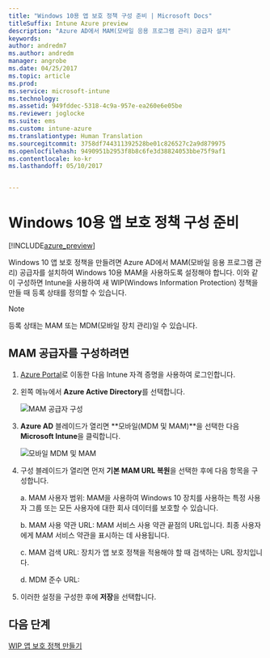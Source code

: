 ```yaml
---
title: "Windows 10용 앱 보호 정책 구성 준비 | Microsoft Docs"
titleSuffix: Intune Azure preview
description: "Azure AD에서 MAM(모바일 응용 프로그램 관리) 공급자 설치"
keywords: 
author: andredm7
ms.author: andredm
manager: angrobe
ms.date: 04/25/2017
ms.topic: article
ms.prod: 
ms.service: microsoft-intune
ms.technology: 
ms.assetid: 949fddec-5318-4c9a-957e-ea260e6e05be
ms.reviewer: joglocke
ms.suite: ems
ms.custom: intune-azure
ms.translationtype: Human Translation
ms.sourcegitcommit: 3758df744311392528be01c826527c2a9d879975
ms.openlocfilehash: 9490951b2953f8b8c6fe3d38824053bbe75f9af1
ms.contentlocale: ko-kr
ms.lasthandoff: 05/10/2017


---
```


# <a name="get-ready-to-configure-app-protection-policies-for-windows-10"></a>Windows 10용 앱 보호 정책 구성 준비

[!INCLUDE[azure_preview](../includes/azure_preview.md)]

Windows 10 앱 보호 정책을 만들려면 Azure AD에서 MAM(모바일 응용 프로그램 관리) 공급자를 설치하여 Windows 10용 MAM을 사용하도록 설정해야 합니다. 이와 같이 구성하면 Intune을 사용하여 새 WIP(Windows Information Protection) 정책을 만들 때 등록 상태를 정의할 수 있습니다.

> [!NOTE]
> 등록 상태는 MAM 또는 MDM(모바일 장치 관리)일 수 있습니다.

## <a name="to-configure-the-mam-provider"></a>MAM 공급자를 구성하려면

1.  [Azure Portal](https://portal.azure.com/)로 이동한 다음 Intune 자격 증명을 사용하여 로그인합니다.

2.  왼쪽 메뉴에서 **Azure Active Directory**를 선택합니다.

    ![MAM 공급자 구성](../media/AppManagement/mam-provider-sc-1.png)

3.  **Azure AD** 블레이드가 열리면 **모바일(MDM 및 MAM)**을 선택한 다음 **Microsoft Intune**을 클릭합니다.

    ![모바일 MDM 및 MAM](../media/AppManagement/mam-provider-sc-1.png)

4.  구성 블레이드가 열리면 먼저 **기본 MAM URL 복원**을 선택한 후에 다음 항목을 구성합니다.

    a.  MAM 사용자 범위: MAM을 사용하여 Windows 10 장치를 사용하는 특정 사용자 그룹 또는 모든 사용자에 대한 회사 데이터를 보호할 수 있습니다.

    b.  MAM 사용 약관 URL: MAM 서비스 사용 약관 끝점의 URL입니다. 최종 사용자에게 MAM 서비스 약관을 표시하는 데 사용됩니다.

    c.  MAM 검색 URL: 장치가 앱 보호 정책을 적용해야 할 때 검색하는 URL 장치입니다.

    d.  MDM 준수 URL:

5.  이러한 설정을 구성한 후에 **저장**을 선택합니다.

## <a name="next-steps"></a>다음 단계

[WIP 앱 보호 정책 만들기](https://docs.microsoft.comcreate-windows-information-protection-policy-with-intune.md)

